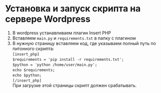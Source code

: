 # Установка и запуск скрипта на сервере Wordpress

1. В wordpress устанавливаем плагин Insert PHP
2. Вставляем `main.py` и `requirements.txt` в папку с плагином
3. В нужную страницу вставляем код, где указываем полный путь по питонного скрипта:  
`[insert_php]`   
`$requirements = 'pip install -r requirements.txt';`  
`$python = 'python /home/user/main.py';`  
`echo $requirements;`  
`echo $python;`  
`[/insert_php]`  
При загрузке этой страницы скрипт должен срабатывать.

